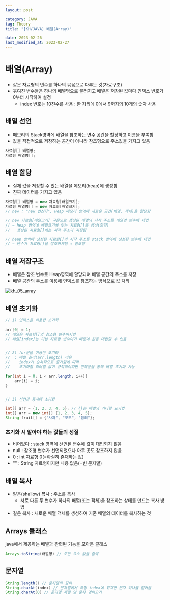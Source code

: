 ```yaml
---
layout: post

category: JAVA
tag: Theory
title: "[KH/JAVA] 배열(Array)"

date: 2023-02-26
last_modified_at: 2023-02-27
---
```


# 배열(Array)
- 같은 자료형의 변수를 하나의 묶음으로 다루는 것(자료구조)
- 묶여진 변수들은 하나의 배열명으로 불러지고 배열은 저장된 값마다 인덱스 번호가 0부터 시작하여 설정
  + index 번호는 10진수를 사용 : 한 자리에 0에서 9까지의 10개의 숫자 사용

## 배열 선언
- 메모리의 Stack영역에 배열을 참조하는 변수 공간을 할당하고 이름을 부여함
- 값을 직접적으로 저장하는 공간이 아니라 참조형으로 주소값을 가지고 있음

```java
자료형[] 배열명;
자료형 배열명[];
```

## 배열 할당
- 실제 값을 저장할 수 있는 배열을 메모리(heap)에 생성함
- 진짜 데이터를 가지고 있음

```java
자료형[] 배열명 = new 자료형[배열크기];
자료형 배열명[] = new 자료형[배열크기];
// new : "new 연산자", Heap 메모리 영역에 새로운 공간(배열, 객체)을 할당함

// new 자료형[배열크기] 구문으로 생성된 배열의 시작 주소를 배열명 변수에 대입
// → heap 영역에 배열크기에 맞는 자료형[]을 생성(할당)
//   생성된 자료형[]에는 시작 주소가 지정됨

// heap 영역에 생성된 자료형[]의 시작 주소를 stack 영역에 생성된 변수에 대입
// → 변수가 자료형[]을 참조하게됨 ⇒ 참조형
```

## 배열 저장구조
- 배열은 참조 변수로 Heap영역에 할당되며 배열 공간의 주소를 저장
- 배열 공간의 주소를 이용해 인덱스를 참조하는 방식으로 값 처리

![kh_05_array](https://user-images.githubusercontent.com/121299334/221569228-5a188840-237a-4096-9394-8a8583f9b109.png)


## 배열 초기화

```java
// 1) 인덱스를 이용한 초기화

arr[0] = 1;
// 배열은 자료형[]의 참조형 변수이지만
// 배열[index]는 기본 자료형 변수이기 때문에 값을 대입할 수 있음


// 2) for문을 이용한 초기화
//  : 배열 길이(arr.length) 이용
//    index가 순차적으로 증가함에 따라
//    초기화할 리터럴 값이 규칙적이라면 반복문을 통해 배열 초기화 가능

for(int i = 0; i < arr.length; i++){
    arr[i] = i;
}


// 3) 선언과 동시에 초기화

int[] arr = {1, 2, 3, 4, 5}; // {}는 배열의 리터럴 표기법
int[] arr = new int[] {1, 2, 3, 4, 5};
String fruit[] = {"사과", "포도", "참외"};
```


### 초기화 시 알아야 하는 값들의 성질
- 비어있다 : stack 영역에 선언된 변수에 값이 대입되지 않음
- null : 참조형 변수가 선언되었으나 아무 곳도 참조하지 않음
- 0 : int 자료형 0(=확실히 존재하는 값)
- "" : String 자료형이지만 내용 없음(=빈 문자열)

## 배열 복사
- 얕은(shallow) 복사 : 주소를 복사
  + 서로 다른 두 변수가 하나의 배열(또는 객체)을 참조하는 상태를 만드는 복사 방법
- 깊은 복사 : 새로운 배열 객체를 생성하여 기존 배열의 데이터를 복사하는 것

## Arrays 클래스
java에서 제공하는 배열과 관련된 기능을 모아둔 클래스

```java
Arrays.toString(배열명) // 모든 요소 값을 출력
```

## 문자열

```java
String.length() // 문자열의 길이
String.charAt(index) // 문자열에서 특정 index에 위치한 문자 하나를 얻어옴
String.charAt(0) // 문자열 제일 앞 문자 얻어오기
```
